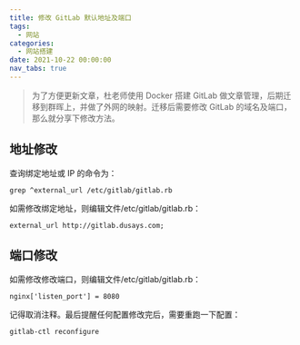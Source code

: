 ```yaml
---
title: 修改 GitLab 默认地址及端口
tags:
  - 网站
categories:
  - 网站搭建
date: 2021-10-22 00:00:00
nav_tabs: true
---
```


> 为了方便更新文章，杜老师使用 Docker 搭建 GitLab 做文章管理，后期迁移到群晖上，并做了外网的映射。迁移后需要修改 GitLab 的域名及端口，那么就分享下修改方法。 

<!-- more -->

## 地址修改

查询绑定地址或 IP 的命令为：

```
grep ^external_url /etc/gitlab/gitlab.rb
```

如需修改绑定地址，则编辑文件/etc/gitlab/gitlab.rb：

```
external_url http://gitlab.dusays.com;
```

## 端口修改

如需修改修改端口，则编辑文件/etc/gitlab/gitlab.rb：

```
nginx['listen_port'] = 8080
```

记得取消注释。最后提醒任何配置修改完后，需要重跑一下配置：

```
gitlab-ctl reconfigure
```
